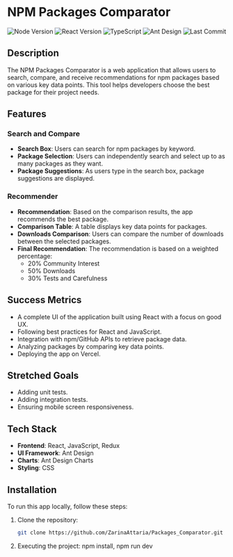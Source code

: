 # NPM Packages Comparator

![Node Version](https://img.shields.io/badge/node-%3E%3D14.0.0-green)
![React Version](https://img.shields.io/badge/react-17.0.2-blue)
![TypeScript](https://img.shields.io/badge/typescript-4.3.5-blue)
![Ant Design](https://img.shields.io/badge/ant--design-4.16.13-red)
![Last Commit](https://img.shields.io/github/last-commit/ZarinaAttaria/Packages_Comparator)

## Description

The NPM Packages Comparator is a web application that allows users to search, compare, and receive recommendations for npm packages based on various key data points. This tool helps developers choose the best package for their project needs.

## Features

### Search and Compare

- **Search Box**: Users can search for npm packages by keyword.
- **Package Selection**: Users can independently search and select up to as many packages as they want.
- **Package Suggestions**: As users type in the search box, package suggestions are displayed.

### Recommender

- **Recommendation**: Based on the comparison results, the app recommends the best package.
- **Comparison Table**: A table displays key data points for packages.
- **Downloads Comparison**: Users can compare the number of downloads between the selected packages.
- **Final Recommendation**: The recommendation is based on a weighted percentage:
  - 20% Community Interest
  - 50% Downloads
  - 30% Tests and Carefulness

## Success Metrics

- A complete UI of the application built using React with a focus on good UX.
- Following best practices for React and JavaScript.
- Integration with npm/GitHub APIs to retrieve package data.
- Analyzing packages by comparing key data points.
- Deploying the app on Vercel.

## Stretched Goals

- Adding unit tests.
- Adding integration tests.
- Ensuring mobile screen responsiveness.

## Tech Stack

- **Frontend**: React, JavaScript, Redux
- **UI Framework**: Ant Design
- **Charts**: Ant Design Charts
- **Styling**: CSS

## Installation

To run this app locally, follow these steps:

1. Clone the repository:

   ```bash
   git clone https://github.com/ZarinaAttaria/Packages_Comparator.git
   ```

2. Executing the project:
   npm install,
   npm run dev
